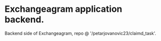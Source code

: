 # Exchangeagram application backend.

Backend side of Exchangeagram, repo @ '/petarjovanovic23/claimd_task'.
